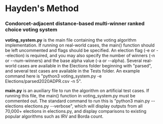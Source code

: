 # Hayden's Method
### Condorcet-adjacent distance-based multi-winner ranked choice voting system

**voting_system.py** is the main file containing the voting algorithm implementation. If running on real-world cases, the main() function should be left uncommented and flags should be specified. An election flag (-e or --election) is required, and you may also specify the number of winners (-n or --num-winners) and the base alpha value (-a or --alpha). Several real-world cases are available in the Elections folder beginning with "parsed", and several test cases are available in the Tests folder. An example command here is "python3 voting_system.py -e Elections/parsed2020ADPR.csv -n 5".

**main.py** is an auxiliary file to run the algorithm on artificial test cases. If running this file, the main() function in voting_system.py must be commented out. The standard command to run this is "python3 main.py --elections elections.py --verbose", which will display outputs from all 70,000+ elections in elections.py, and display comparisons to existing popular algorithms such as IRV and Borda count.
